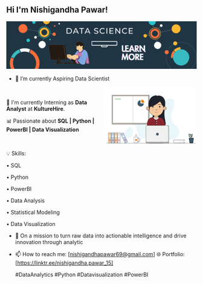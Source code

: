 ## Hi I'm Nishigandha Pawar!

![Banner](assets/banner.gif)

- 🔭 I’m currently Aspiring Data Scientist 
<div style="display: flex; align-items: center; justify-content: space-between;">
  <div>
    <p>🌱 I'm currently Interning as <b>Data Analyst</b> at <b>KultureHire</b>.</p>
    <p>📊 Passionate about <b>SQL | Python | PowerBI | Data Visualization</b></p>
  </div>
  <div>
    <img src="assets/profile.png" alt="Data Science GIF" width="400", align="right">
  </div>
</div>

💡 Skills:                                                                        

   • SQL

   • Python

   • PowerBI

   • Data Analysis

   • Statistical Modeling

   • Data Visualization

- 🌱 On a mission to turn raw data into actionable intelligence and drive innovation through analytic
  
- 📫 How to reach me:
  [nishigandhapawar69@gmail.com]
   🌐 Portfolio:
  [https://linktr.ee/nishigandha.pawar_15]

  #DataAnalytics #Python #Datavisualization #PowerBI
